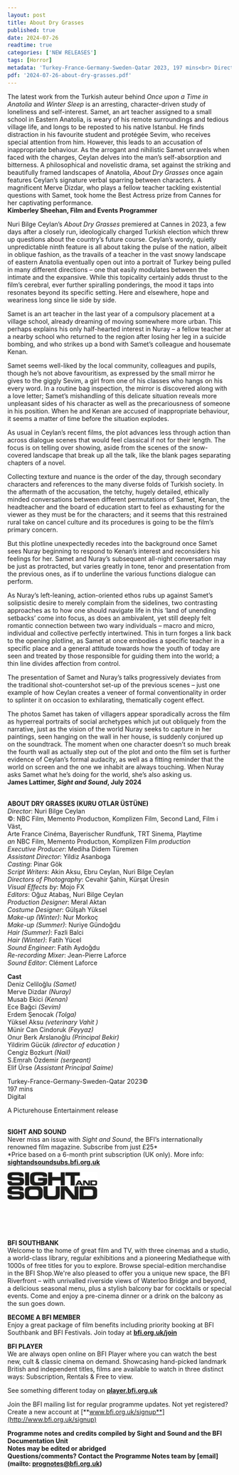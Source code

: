 ```yaml
---
layout: post
title: About Dry Grasses
published: true
date: 2024-07-26
readtime: true
categories: ['NEW RELEASES']
tags: [Horror]
metadata: 'Turkey-France-Germany-Sweden-Qatar 2023, 197 mins<br> Director: Nuri Bilge Ceylan'
pdf: '2024-07-26-about-dry-grasses.pdf'
---
```


The latest work from the Turkish auteur behind _Once upon a Time in Anatolia_ and _Winter Sleep_ is an arresting, character-driven study of loneliness and self-interest. Samet, an art teacher assigned to a small school in Eastern Anatolia, is weary of his remote surroundings and tedious village life, and longs to be reposted to his native Istanbul. He finds distraction in his favourite student and protégée Sevim, who receives special attention from him. However, this leads to an accusation of inappropriate behaviour. As the arrogant and nihilistic Samet unravels when faced with the charges, Ceylan delves into the man’s self-absorption and bitterness. A philosophical and novelistic drama, set against the striking and beautifully framed landscapes of Anatolia, _About Dry Grasses_ once again features Ceylan’s signature verbal sparring between characters. A magnificent Merve Dizdar, who plays a fellow teacher tackling existential questions with Samet, took home the Best Actress prize from Cannes for her captivating performance.  
**Kimberley Sheehan, Film and Events Programmer**

Nuri Bilge Ceylan’s _About Dry Grasses_ premiered at Cannes in 2023, a few days after a closely run, ideologically charged Turkish election which threw up questions about the country’s future course. Ceylan’s wordy, quietly unpredictable ninth feature is all about taking the pulse of the nation, albeit in oblique fashion, as the travails of a teacher in the vast snowy landscape of eastern Anatolia eventually open out into a portrait of Turkey being pulled in many different directions – one that easily modulates between the intimate and the expansive. While this topicality certainly adds thrust to the film’s cerebral, ever further spiralling ponderings, the mood it taps into resonates beyond its specific setting. Here and elsewhere, hope and weariness long since lie side  by side.

Samet is an art teacher in the last year of a compulsory placement at a village school, already dreaming of moving somewhere more urban. This perhaps explains his only half-hearted interest in Nuray – a fellow teacher at a nearby school who returned to the region after losing her leg in a suicide bombing, and who strikes up a bond with Samet’s colleague and housemate Kenan.

Samet seems well-liked by the local community, colleagues and pupils, though he’s not above favouritism, as expressed by the small mirror he gives to the giggly Sevim, a girl from one of his classes who hangs on his every word. In a routine bag inspection, the mirror is discovered along with a love letter; Samet’s mishandling of this delicate situation reveals more unpleasant sides of his character as well as the precariousness of someone in his position. When he and Kenan are accused of inappropriate behaviour, it seems a matter of time before the situation explodes.

As usual in Ceylan’s recent films, the plot advances less through action than across dialogue scenes that would feel classical if not for their length. The focus is on telling over showing, aside from the scenes of the snow-covered landscape that break up all the talk, like the blank pages separating chapters of a novel.

Collecting texture and nuance is the order of the day, through secondary characters and references to the many diverse folds of Turkish society. In the aftermath of the accusation, the tetchy, hugely detailed, ethically minded conversations between different permutations of Samet, Kenan, the headteacher and the board of education start to feel as exhausting for the viewer as they must be for the characters; and it seems that this restrained rural take on cancel culture and its procedures is going to be the film’s primary concern.

But this plotline unexpectedly recedes into the background once Samet sees Nuray beginning to respond to Kenan’s interest and reconsiders his feelings for her. Samet and Nuray’s subsequent all-night conversation may be just as protracted, but varies greatly in tone, tenor and presentation from the previous ones, as if to underline the various functions dialogue can perform.

As Nuray’s left-leaning, action-oriented ethos rubs up against Samet’s solipsistic desire to merely complain from the sidelines, two contrasting approaches as to how one should navigate life in this ‘land of unending setbacks’ come into focus, as does an ambivalent, yet still deeply felt romantic connection between two wary individuals – macro and micro, individual and collective perfectly intertwined. This in turn forges a link back to the opening plotline, as Samet at once embodies a specific teacher in a specific place and a general attitude towards how the youth of today are seen and treated by those responsible for guiding them into the world; a thin line divides affection from control.

The presentation of Samet and Nuray’s talks progressively deviates from the traditional shot-countershot set-up of the previous scenes – just one example of how Ceylan creates a veneer of formal conventionality in order to splinter it on occasion to exhilarating, thematically cogent effect.

The photos Samet has taken of villagers appear sporadically across the film as hyperreal portraits of social archetypes which jut out obliquely from the narrative, just as the vision of the world Nuray seeks to capture in her paintings, seen hanging on the wall in her house, is suddenly conjured up on the soundtrack. The moment when one character doesn’t so much break the fourth wall as actually step out of the plot and onto the film set is further evidence of Ceylan’s formal audacity, as well as a fitting reminder that the world on screen and the one we inhabit are always touching. When Nuray asks Samet what he’s doing for the world, she’s also asking us.  
**James Lattimer, _Sight and Sound_, July 2024**
<br><br>

**ABOUT DRY GRASSES (KURU OTLAR ÜSTÜNE)**  
_Director_: Nuri Bilge Ceylan  
©: NBC Film, Memento Productıon,  Komplizen Film, Second Land, Film i Väst,  
Arte France Cinéma, Bayerischer Rundfunk,  TRT Sinema, Playtime  
_an_ NBC Film, Memento Productıon, Komplizen Film _production_  
_Executive Producer_: Mediha Didem Türemen  
_Assistant Director_: Yildiz Asanboga  
_Casting_: Pinar Gök  
_Script Writers_: Akin Aksu, Ebru Ceylan,  Nuri Bilge Ceylan  
_Directors of Photography_: Cevahir Şahin,  Kürşat Üresin  
_Visual Effects by_: Mojo FX  
_Editors_: Oğuz Atabaş, Nuri Bilge Ceylan  
_Production Designer_: Meral Aktan  
_Costume Designer_: Gülşah Yüksel  
_Make-up (Winter)_: Nur Morkoç  
_Make-up (Summer)_: Nuriye Gündoğdu  
_Hair (Summer)_: Fazli Balci  
_Hair (Winter)_: Fatih Yücel  
_Sound Engineer_: Fatih Aydoğdu  
_Re-recording Mixer_: Jean-Pierre Laforce  
_Sound Editor_: Clément Laforce

**Cast**  
Deniz Celiloğlu _(Samet)_  
Merve Dizdar _(Nuray)_  
Musab Ekici _(Kenan)_  
Ece Bağci _(Sevim)_  
Erdem Şenocak _(Tolga)_  
Yüksel Aksu _(veterinary Vahit )_  
Münir Can Cindoruk _(Feyyaz)_  
Onur Berk Arslanoğlu _(Principal Bekir)_  
Yildirim Gücük _(director of education )_  
Cengiz Bozkurt _(Nail)_  
S.Emrah Özdemir _(sergeant)_  
Elif Ürse _(Assistant Principal Saime)_

Turkey-France-Germany-Sweden-Qatar 2023©  
197 mins  
Digital

A Picturehouse Entertainment release
<br><br>

**SIGHT AND SOUND**<br>
Never miss an issue with _Sight and Sound_, the BFI’s internationally renowned film magazine. Subscribe from just £25*<br>
*Price based on a 6-month print subscription (UK only). More info: [**sightandsoundsubs.bfi.org.uk**](https://sightandsoundsubs.bfi.org.uk/subscribe)

<img style="float: left;" src="/img/sight-and-sound.jpg" width="40%" height="40%"><br><br><br><br><br><br><br><br>

**BFI SOUTHBANK**  
Welcome to the home of great film and TV, with three cinemas and a studio, a world-class library, regular exhibitions and a pioneering Mediatheque with 1000s of free titles for you to explore. Browse special-edition merchandise in the BFI Shop.We&#39;re also pleased to offer you a unique new space, the BFI Riverfront – with unrivalled riverside views of Waterloo Bridge and beyond, a delicious seasonal menu, plus a stylish balcony bar for cocktails or special events. Come and enjoy a pre-cinema dinner or a drink on the balcony as the sun goes down.  

**BECOME A BFI MEMBER**  
Enjoy a great package of film benefits including priority booking at BFI Southbank and BFI Festivals. Join today at [**bfi.org.uk/join**](http://www.bfi.org.uk/join)  

**BFI PLAYER**  
 We are always open online on BFI Player where you can watch the best new, cult &amp; classic cinema on demand. Showcasing hand-picked landmark British and independent titles, films are available to watch in three distinct ways: Subscription, Rentals &amp; Free to view.  

See something different today on [**player.bfi.org.uk**](https://player.bfi.org.uk)  

Join the BFI mailing list for regular programme updates. Not yet registered? Create a new account at [**www.bfi.org.uk/signup**](http://www.bfi.org.uk/signup)

**Programme notes and credits compiled by Sight and Sound and the BFI Documentation Unit  
Notes may be edited or abridged  
Questions/comments? Contact the Programme Notes team by [email](mailto: prognotes@bfi.org.uk)**

<!--stackedit_data:
eyJoaXN0b3J5IjpbLTM1OTA3MzM2NV19
-->